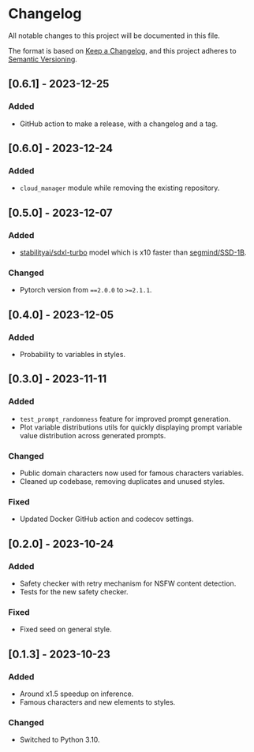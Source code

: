 # Changelog

All notable changes to this project will be documented in this file.

The format is based on [Keep a Changelog](https://keepachangelog.com/en/1.0.0/),
and this project adheres to [Semantic Versioning](https://semver.org/spec/v2.0.0.html).

## [0.6.1] - 2023-12-25

### Added

- GitHub action to make a release, with a changelog and a tag.

## [0.6.0] - 2023-12-24

### Added

- `cloud_manager` module while removing the existing repository.

## [0.5.0] - 2023-12-07

### Added

- [stabilityai/sdxl-turbo](https://huggingface.co/stabilityai/sdxl-turbo) model which is x10 faster than [segmind/SSD-1B](https://huggingface.co/segmind/SSD-1B).

### Changed

- Pytorch version from `==2.0.0` to `>=2.1.1`.

## [0.4.0] - 2023-12-05

### Added

- Probability to variables in styles.

## [0.3.0] - 2023-11-11

### Added

- `test_prompt_randomness` feature for improved prompt generation.
- Plot variable distributions utils for quickly displaying prompt variable value distribution across generated prompts.

### Changed

- Public domain characters now used for famous characters variables.
- Cleaned up codebase, removing duplicates and unused styles.

### Fixed

- Updated Docker GitHub action and codecov settings.

## [0.2.0] - 2023-10-24

### Added

- Safety checker with retry mechanism for NSFW content detection.
- Tests for the new safety checker.

### Fixed

- Fixed seed on general style.

## [0.1.3] - 2023-10-23

### Added

- Around x1.5 speedup on inference.
- Famous characters and new elements to styles.

### Changed

- Switched to Python 3.10.
